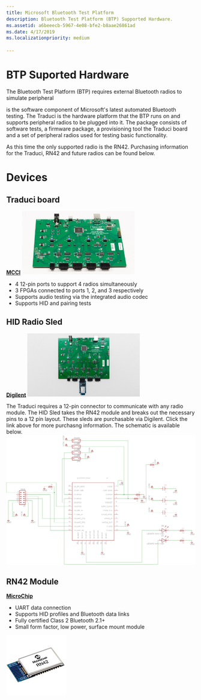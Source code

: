 ```yaml
---
title: Microsoft Bluetooth Test Platform
description: Bluetooth Test Platform (BTP) Supported Hardware.
ms.assetid: a6beeecb-5967-4e08-bfe2-b8aae26861ad
ms.date: 4/17/2019
ms.localizationpriority: medium

---
```


# BTP Suported Hardware

The Bluetooth Test Platform (BTP) requires external Bluetooth radios to simulate peripheral  

is the software component of Microsoft's latest automated Bluetooth testing. The Traduci is the hardware platform that the BTP runs on and supports peripheral radios to be plugged into it. The package consists of software tests, a firmware package, a provisioning tool  the Traduci board and a set of peripheral radios used for testing basic functionality.

As this time the only supported radio is the RN42. Purchasing information for the Traduci, RN42 and future radios can be found below.

# Devices #

## Traduci board ##
[**MCCI**](https://mcci.com/usb/dev-tools/model-2411/)
<img src="images/Traduci_Overhead.jpg" alt="Photo of the Traduci board" width="300"/>

- 4 12-pin ports to support 4 radios simultaneously
- 3 FPGAs connected to ports 1, 2, and 3 respectively
- Supports audio testing via the integrated audio codec
- Supports HID and pairing tests

## HID Radio Sled ##
[**Digilent**](https://store.digilentinc.com/pmod-bt2-bluetooth-interface/)
<img src="images/Traduci_and_DigilentRN42.jpg" alt="Photo of the RN42 Radio on a Digilent sled" width="300"/>

The Traduci requires a 12-pin connector to communicate with any radio module. The HID Sled takes the RN42 module and breaks out the necessary pins to a 12 pin layout. These sleds are purchasable via Digilent. Click the link above for more purchasng information. The schematic is available below.
![HID Radio Sled Schematic](images/RN42Schematic.png)

## RN42 Module ##
[**MicroChip**](https://www.microchip.com/wwwproducts/en/RN42)

- UART data connection
- Supports HID profiles and Bluetooth data links
- Fully certified Class 2 Bluetooth 2.1+
- Small form factor, low power, surface mount module

![Photo of the RN42 Radio](images/RN42.png)

